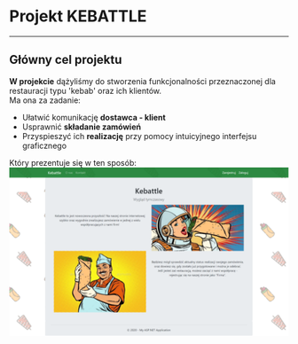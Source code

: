 # Projekt **KEBATTLE**

----

## Główny cel projektu

**W projekcie** dążyliśmy do stworzenia funkcjonalności przeznaczonej dla restauracji typu 'kebab' oraz ich klientów.<br>
Ma ona za zadanie:

* Ułatwić komunikację **dostawca - klient**
* Usprawnić **składanie zamówień**
* Przyspieszyć ich **realizację** przy pomocy intuicyjnego interfejsu graficznego

Który prezentuje się w ten sposób:
![Kebattle Home Page](https://github.com/andrzejmidura/testowe_repozytorium/blob/gh-pages/kebatle.PNG)

